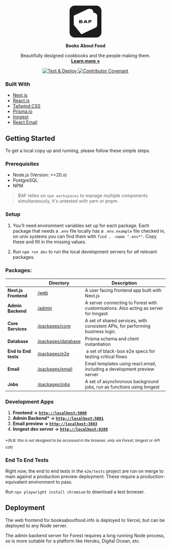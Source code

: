 <p align="center">
<img src="web/src/app/apple-icon.png" width="100px" />
</p>

<p align="center">
  <strong>Books About Food</strong>
</p>
<p align="center">
  Beautifully designed cookbooks and the people making them.<br />
  <a href="https://booksaboutfood.info"><strong>Learn more »</strong></a>
</p>

<p align="center">
  <a href="https://github.com/samtgarson/books-about-food/actions/workflows/deploy.yml">
    <img src="https://github.com/samtgarson/books-about-food/actions/workflows/deploy.yml/badge.svg?branch=main" alt="Test &amp; Deploy" style="max-width: 100%;">
  </a>
  <a href="CODE_OF_CONDUCT.md">
    <img src="https://img.shields.io/badge/Contributor%20Covenant-2.1-4baaaa.svg" alt="Contributor Covenant" data-canonical-src="https://img.shields.io/badge/Contributor%20Covenant-2.1-4baaaa.svg" style="max-width: 100%;">
  </a>
</p>

### Built With

- [Next.js](https://nextjs.org/)
- [React.js](https://reactjs.org/)
- [Tailwind CSS](https://tailwindcss.com/)
- [Prisma.io](https://prisma.io/)
- [Inngest](https://inngest.com/)
- [React Email](https://react.email/)

## Getting Started

To get a local copy up and running, please follow these simple steps.

### Prerequisites

- Node.js (Version: >=20.x)
- PostgreSQL
- NPM

> BAF relies on `npm workspaces` to manage multiple components simultaneously, it's untested with yarn or pnpm.

### Setup

1. You'll need environment variables set up for each package. Each package that needs a `.env` file locally has a `.env.example` file checked in, on unix systems you can find them with `find . -name ".env*"`. Copy these and fill in the missing values.

2. Run `npm run dev` to run the local development servers for _all_ relevant packages.

### Packages:

|                      | Directory                                 | Description                                                                          |
| -------------------- | ----------------------------------------- | ------------------------------------------------------------------------------------ |
| **Next.js Frontend** | [/web](`web`)                             | A user facing frontend app built with Next.js                                        |
| **Admin Backend**    | [/admin](`admin`)                         | A server connecting to Forest with customisations. Also acting as server for Inngest |
| **Core Services**    | [/packages/core](`packages/core`)         | A set of shared services, with consistent APIs, for performing business logic.       |
| **Database**         | [/packages/database](`packages/database`) | Prisma schema and client instantiation                                               |
| **End to End tests** | [/packages/e2e](`packages/e2e`)           |  a set of black-box e2e specs for testing critical flows                             |
| **Email**            | [/packages/email](`packages/email`)       | Email templates using react.email, including a development preview server            |
| **Jobs**             | [/packages/jobs](`packages/jobs`)         | A set of asynchronous background jobs, run as functions using Inngest                |

### Development Apps

1. **Frontend → [`http://localhost:5000`](http://localhost:5000)**
2. **Admin Backend\* → [`http://localhost:5001`](http://localhost:5001)**
3. **Email preview → [`http://localhost:3883`](http://localhost:3002)**
4. **Inngest dev server → [`http://localhost:8288`](http://localhost:8288)**

<sub><em>\*(N.B. this is not designed to be accessed in the browser, only via Forest, Inngest or API call)</em></sub>

### End To End Tests

Right now, the end to end tests in the `e2e/tests` project are run on merge to main against a production preview deployment. These require a production-equivalent environment to pass.

Run `npx playwright install chromium` to download a test browser.

## Deployment

The web frontend for booksaboutfood.info is deployed to Vercel, but can be deployed to any Node server.

The admin backend server for Forest requires a long running Node process, so is more suitable for a platform like Heroku, Digital Ocean, etc.
